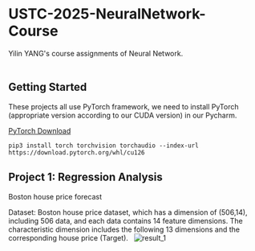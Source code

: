# USTC-2025-NeuralNetwork-Course                                              
Yilin YANG's course assignments of Neural Network.                                           

## Getting Started                
These projects all use PyTorch framework, we need to install PyTorch (appropriate version according to our CUDA version) in our Pycharm.  


[PyTorch Download](https://pytorch.org/)            


```
pip3 install torch torchvision torchaudio --index-url https://download.pytorch.org/whl/cu126
```

## Project 1: Regression Analysis                  
Boston house price forecast  

Dataset: Boston house price dataset, which has a dimension of (506,14), including 506 data,
and each data contains 14 feature dimensions. The characteristic dimension includes
the following 13 dimensions and the corresponding house price (Target).  
![result_1](https://pic1.imgdb.cn/item/67e0057088c538a9b5c51deb.png)
